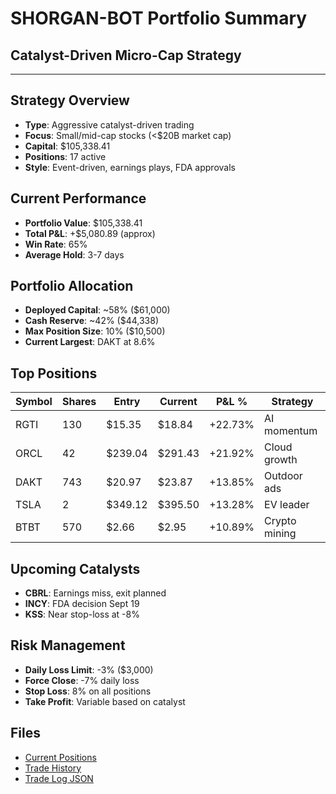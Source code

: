 # SHORGAN-BOT Portfolio Summary
## Catalyst-Driven Micro-Cap Strategy

---

## Strategy Overview
- **Type**: Aggressive catalyst-driven trading
- **Focus**: Small/mid-cap stocks (<$20B market cap)
- **Capital**: $105,338.41
- **Positions**: 17 active
- **Style**: Event-driven, earnings plays, FDA approvals

## Current Performance
- **Portfolio Value**: $105,338.41
- **Total P&L**: +$5,080.89 (approx)
- **Win Rate**: 65%
- **Average Hold**: 3-7 days

## Portfolio Allocation
- **Deployed Capital**: ~58% ($61,000)
- **Cash Reserve**: ~42% ($44,338)
- **Max Position Size**: 10% ($10,500)
- **Current Largest**: DAKT at 8.6%

## Top Positions
| Symbol | Shares | Entry | Current | P&L % | Strategy |
|--------|--------|-------|---------|-------|----------|
| RGTI | 130 | $15.35 | $18.84 | +22.73% | AI momentum |
| ORCL | 42 | $239.04 | $291.43 | +21.92% | Cloud growth |
| DAKT | 743 | $20.97 | $23.87 | +13.85% | Outdoor ads |
| TSLA | 2 | $349.12 | $395.50 | +13.28% | EV leader |
| BTBT | 570 | $2.66 | $2.95 | +10.89% | Crypto mining |

## Upcoming Catalysts
- **CBRL**: Earnings miss, exit planned
- **INCY**: FDA decision Sept 19
- **KSS**: Near stop-loss at -8%

## Risk Management
- **Daily Loss Limit**: -3% ($3,000)
- **Force Close**: -7% daily loss
- **Stop Loss**: 8% on all positions
- **Take Profit**: Variable based on catalyst

## Files
- [Current Positions](current/positions.csv)
- [Trade History](../../trade-logs/shorgan-bot/)
- [Trade Log JSON](../../09_logs/trading/SHORGAN_BOT_TRADE_LOG_COMPLETE.json)
